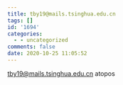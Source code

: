 ```yaml
---
title: tby19@mails.tsinghua.edu.cn
tags: []
id: '1694'
categories:
  - - uncategorized
comments: false
date: 2020-10-25 11:05:52
---
```


tby19@mails.tsinghua.edu.cn atopos